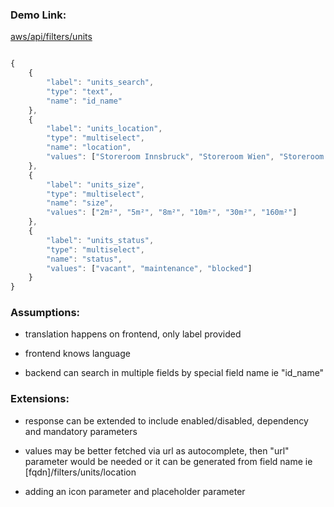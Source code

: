 
### Demo Link:

[aws/api/filters/units](http://kinnovis-env.eba-jbn2d5zb.us-east-1.elasticbeanstalk.com/api/filters/units)



```javascript

{
    {
        "label": "units_search",
        "type": "text",
        "name": "id_name"
    },
    {
        "label": "units_location",
        "type": "multiselect",
        "name": "location",
        "values": ["Storeroom Innsbruck", "Storeroom Wien", "Storeroom Graz"]
    },
    {
        "label": "units_size",
        "type": "multiselect",
        "name": "size",
        "values": ["2m²", "5m²", "8m²", "10m²", "30m²", "160m²"]
    }, 
    {
        "label": "units_status",
        "type": "multiselect",
        "name": "status",
        "values": ["vacant", "maintenance", "blocked"]
    }
}
```

### Assumptions:

- translation happens on frontend, only label provided

- frontend knows language

- backend can search in multiple fields by special field name ie "id_name"


### Extensions:

- response can be extended to include enabled/disabled, dependency and mandatory parameters

- values may be better fetched via url as autocomplete, then "url" parameter would be needed or it can be generated from 
field name ie [fqdn]/filters/units/location
- adding an icon parameter and placeholder parameter 

